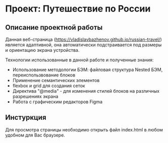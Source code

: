 # Проект: Путешествие по России
## Описание проектной работы

Данная веб-страница (https://vladislavbazhenov.github.io/russian-travel/) является адаптивной, она автоматически подстраивается под размеры и ориентацию экрана устройства.

Технологии использованные в данной работе и полученные знания:
* Использование методологии БЭМ: файловая структура Nested БЭМ, переиспользвование блоков
* Применение семантических элементов
* flexbox и grid для создания сеток
* Директива "@media" - для изменения стилей блоков на различных разрешениях экрана
* Работа с графическим редакторов Figma

## Инстуркция
Для просмотра страницы необходимо открыть файл index.html в любом удобном для Вас браузере.
